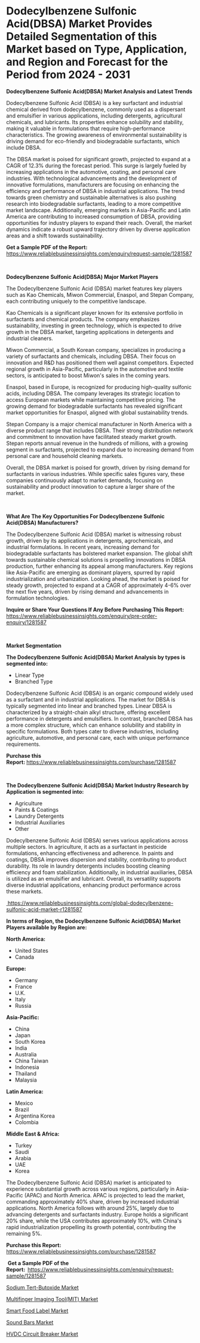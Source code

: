 <p><h1>Dodecylbenzene Sulfonic Acid(DBSA) Market Provides Detailed Segmentation of this Market based on Type, Application, and Region and Forecast for the Period from 2024 - 2031</h1></p><p><strong>Dodecylbenzene Sulfonic Acid(DBSA) Market Analysis and Latest Trends</strong></p>
<p><p>Dodecylbenzene Sulfonic Acid (DBSA) is a key surfactant and industrial chemical derived from dodecylbenzene, commonly used as a dispersant and emulsifier in various applications, including detergents, agricultural chemicals, and lubricants. Its properties enhance solubility and stability, making it valuable in formulations that require high-performance characteristics. The growing awareness of environmental sustainability is driving demand for eco-friendly and biodegradable surfactants, which include DBSA.</p><p>The DBSA market is poised for significant growth, projected to expand at a CAGR of 12.3% during the forecast period. This surge is largely fueled by increasing applications in the automotive, coating, and personal care industries. With technological advancements and the development of innovative formulations, manufacturers are focusing on enhancing the efficiency and performance of DBSA in industrial applications. The trend towards green chemistry and sustainable alternatives is also pushing research into biodegradable surfactants, leading to a more competitive market landscape. Additionally, emerging markets in Asia-Pacific and Latin America are contributing to increased consumption of DBSA, providing opportunities for industry players to expand their reach. Overall, the market dynamics indicate a robust upward trajectory driven by diverse application areas and a shift towards sustainability.</p></p>
<p><strong>Get a Sample PDF of the Report:&nbsp;</strong> <a href="https://www.reliablebusinessinsights.com/enquiry/request-sample/1281587?utm_campaign=102&utm_medium=2&utm_source=Github&utm_content=ia&utm_term=30092024&utm_id=dodecylbenzene-sulfonic-aciddbsa">https://www.reliablebusinessinsights.com/enquiry/request-sample/1281587</a></p>
<p>&nbsp;</p>
<p><strong>Dodecylbenzene Sulfonic Acid(DBSA) Major Market Players</strong></p>
<p><p>The Dodecylbenzene Sulfonic Acid (DBSA) market features key players such as Kao Chemicals, Miwon Commercial, Enaspol, and Stepan Company, each contributing uniquely to the competitive landscape.</p><p>Kao Chemicals is a significant player known for its extensive portfolio in surfactants and chemical products. The company emphasizes sustainability, investing in green technology, which is expected to drive growth in the DBSA market, targeting applications in detergents and industrial cleaners.</p><p>Miwon Commercial, a South Korean company, specializes in producing a variety of surfactants and chemicals, including DBSA. Their focus on innovation and R&D has positioned them well against competitors. Expected regional growth in Asia-Pacific, particularly in the automotive and textile sectors, is anticipated to boost Miwon's sales in the coming years.</p><p>Enaspol, based in Europe, is recognized for producing high-quality sulfonic acids, including DBSA. The company leverages its strategic location to access European markets while maintaining competitive pricing. The growing demand for biodegradable surfactants has revealed significant market opportunities for Enaspol, aligned with global sustainability trends.</p><p>Stepan Company is a major chemical manufacturer in North America with a diverse product range that includes DBSA. Their strong distribution network and commitment to innovation have facilitated steady market growth. Stepan reports annual revenue in the hundreds of millions, with a growing segment in surfactants, projected to expand due to increasing demand from personal care and household cleaning markets.</p><p>Overall, the DBSA market is poised for growth, driven by rising demand for surfactants in various industries. While specific sales figures vary, these companies continuously adapt to market demands, focusing on sustainability and product innovation to capture a larger share of the market.</p></p>
<p>&nbsp;</p>
<p><strong>What Are The Key Opportunities For Dodecylbenzene Sulfonic Acid(DBSA) Manufacturers?</strong></p>
<p><p>The Dodecylbenzene Sulfonic Acid (DBSA) market is witnessing robust growth, driven by its applications in detergents, agrochemicals, and industrial formulations. In recent years, increasing demand for biodegradable surfactants has bolstered market expansion. The global shift towards sustainable chemical solutions is propelling innovations in DBSA production, further enhancing its appeal among manufacturers. Key regions like Asia-Pacific are emerging as dominant players, spurred by rapid industrialization and urbanization. Looking ahead, the market is poised for steady growth, projected to expand at a CAGR of approximately 4-6% over the next five years, driven by rising demand and advancements in formulation technologies.</p></p>
<p><strong>Inquire or Share Your Questions If Any Before Purchasing This Report:</strong> <a href="https://www.reliablebusinessinsights.com/enquiry/pre-order-enquiry/1281587?utm_campaign=102&utm_medium=2&utm_source=Github&utm_content=ia&utm_term=30092024&utm_id=dodecylbenzene-sulfonic-aciddbsa">https://www.reliablebusinessinsights.com/enquiry/pre-order-enquiry/1281587</a></p>
<p>&nbsp;</p>
<p><strong>Market Segmentation</strong></p>
<p><strong>The Dodecylbenzene Sulfonic Acid(DBSA) Market Analysis by types is segmented into:</strong></p>
<p><ul><li>Linear Type</li><li>Branched Type</li></ul></p>
<p><p>Dodecylbenzene Sulfonic Acid (DBSA) is an organic compound widely used as a surfactant and in industrial applications. The market for DBSA is typically segmented into linear and branched types. Linear DBSA is characterized by a straight-chain alkyl structure, offering excellent performance in detergents and emulsifiers. In contrast, branched DBSA has a more complex structure, which can enhance solubility and stability in specific formulations. Both types cater to diverse industries, including agriculture, automotive, and personal care, each with unique performance requirements.</p></p>
<p><strong>Purchase this Report:&nbsp;</strong><a href="https://www.reliablebusinessinsights.com/purchase/1281587?utm_campaign=102&utm_medium=2&utm_source=Github&utm_content=ia&utm_term=30092024&utm_id=dodecylbenzene-sulfonic-aciddbsa">https://www.reliablebusinessinsights.com/purchase/1281587</a></p>
<p>&nbsp;</p>
<p><strong>The Dodecylbenzene Sulfonic Acid(DBSA) Market Industry Research by Application is segmented into:</strong></p>
<p><ul><li>Agriculture</li><li>Paints & Coatings</li><li>Laundry Detergents</li><li>Industrial Auxiliaries</li><li>Other</li></ul></p>
<p><p>Dodecylbenzene Sulfonic Acid (DBSA) serves various applications across multiple sectors. In agriculture, it acts as a surfactant in pesticide formulations, enhancing effectiveness and adherence. In paints and coatings, DBSA improves dispersion and stability, contributing to product durability. Its role in laundry detergents includes boosting cleaning efficiency and foam stabilization. Additionally, in industrial auxiliaries, DBSA is utilized as an emulsifier and lubricant. Overall, its versatility supports diverse industrial applications, enhancing product performance across these markets.</p></p>
<p><a href="https://www.reliablebusinessinsights.com/global-dodecylbenzene-sulfonic-acid-market-r1281587?utm_campaign=102&utm_medium=2&utm_source=Github&utm_content=ia&utm_term=30092024&utm_id=dodecylbenzene-sulfonic-aciddbsa">&nbsp;https://www.reliablebusinessinsights.com/global-dodecylbenzene-sulfonic-acid-market-r1281587</a></p>
<p><strong>In terms of Region, the Dodecylbenzene Sulfonic Acid(DBSA) Market Players available by Region are:</strong></p>
<p>
    <p> <strong> North America: </strong>
        <ul>
            <li>United States</li>
            <li>Canada</li>
        </ul>
        </p> 
    <p> <strong> Europe: </strong>
        <ul>
            <li>Germany</li>
            <li>France</li>
            <li>U.K.</li>
            <li>Italy</li>
            <li>Russia</li>
        </ul>
        </p> 
    <p> <strong> Asia-Pacific: </strong>
        <ul>
            <li>China</li>
            <li>Japan</li>
            <li>South Korea</li>
            <li>India</li>
            <li>Australia</li>
            <li>China Taiwan</li>
            <li>Indonesia</li>
            <li>Thailand</li>
            <li>Malaysia</li>
        </ul>
        </p> 
    <p> <strong> Latin America: </strong>
        <ul>
            <li>Mexico</li>
            <li>Brazil</li>
            <li>Argentina Korea</li>
            <li>Colombia</li>
        </ul>
        </p> 
    <p> <strong> Middle East & Africa: </strong>
        <ul>
            <li>Turkey</li>
            <li>Saudi</li>
            <li>Arabia</li>
            <li>UAE</li>
            <li>Korea</li>
        </ul>
    </p>
    </p>
<p><p>The Dodecylbenzene Sulfonic Acid (DBSA) market is anticipated to experience substantial growth across various regions, particularly in Asia-Pacific (APAC) and North America. APAC is projected to lead the market, commanding approximately 40% share, driven by increased industrial applications. North America follows with around 25%, largely due to advancing detergents and surfactants industry. Europe holds a significant 20% share, while the USA contributes approximately 10%, with China's rapid industrialization propelling its growth potential, contributing the remaining 5%.</p></p>
<p><strong>Purchase this Report: </strong><a href="https://www.reliablebusinessinsights.com/purchase/1281587?utm_campaign=102&utm_medium=2&utm_source=Github&utm_content=ia&utm_term=30092024&utm_id=dodecylbenzene-sulfonic-aciddbsa">https://www.reliablebusinessinsights.com/purchase/1281587</a></p>
<p>&nbsp;<strong>Get a Sample PDF of the Report:&nbsp;&nbsp;</strong><a href="https://www.reliablebusinessinsights.com/enquiry/request-sample/1281587?utm_campaign=102&utm_medium=2&utm_source=Github&utm_content=ia&utm_term=30092024&utm_id=dodecylbenzene-sulfonic-aciddbsa">https://www.reliablebusinessinsights.com/enquiry/request-sample/1281587</a></p>
<p><strong></strong></p>
<p><p><a href="https://github.com/RogerBennett414/Market-Research-Report-List-1/blob/main/sodium-tert-butoxide-market.md?utm_campaign=102&utm_medium=2&utm_source=Github&utm_content=ia&utm_term=30092024&utm_id=dodecylbenzene-sulfonic-aciddbsa">Sodium Tert-Butoxide Market</a></p><p><a href="https://github.com/sumonsky0m/Market-Research-Report-List-1/blob/main/multifinger-imaging-toolmit-market.md?utm_campaign=102&utm_medium=2&utm_source=Github&utm_content=ia&utm_term=30092024&utm_id=dodecylbenzene-sulfonic-aciddbsa">Multifinger Imaging Tool(MIT) Market</a></p><p><a href="https://issuu.com/reportprime-2/docs/smart-food-label-market-size-2030.p_111d3f0041c8e5?utm_campaign=102&utm_medium=2&utm_source=Github&utm_content=ia&utm_term=30092024&utm_id=dodecylbenzene-sulfonic-aciddbsa">Smart Food Label Market</a></p><p><a href="https://issuu.com/reportprime-2/docs/sound-bars-market-size-2030.pptx_4362adaf8a4673?utm_campaign=102&utm_medium=2&utm_source=Github&utm_content=ia&utm_term=30092024&utm_id=dodecylbenzene-sulfonic-aciddbsa">Sound Bars Market</a></p><p><a href="https://www.linkedin.com/pulse/global-hvdc-circuit-breaker-market-focus-application-end-use-industry-n3bpf?utm_campaign=102&utm_medium=2&utm_source=Github&utm_content=ia&utm_term=30092024&utm_id=dodecylbenzene-sulfonic-aciddbsa">HVDC Circuit Breaker Market</a></p></p>